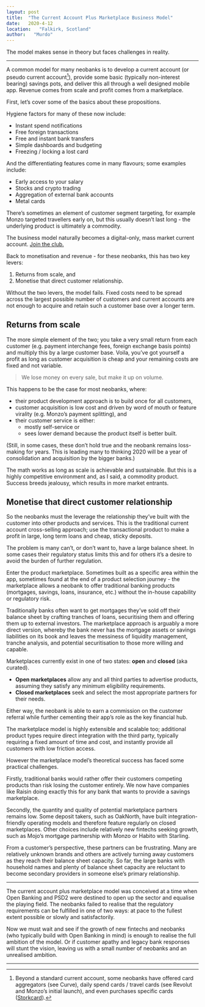 ```yaml
---
layout: post
title:  "The Current Account Plus Marketplace Business Model"
date:   2020-4-12
location:   "Falkirk, Scotland"
author:   "Murdo"
---
```


The model makes sense in theory but faces challenges in reality.

---

A common model for many neobanks is to develop a current account (or pseudo current account[^1]), provide some basic (typically non-interest bearing) savings pots, and deliver this all through a well designed mobile app. Revenue comes from scale and profit comes from a marketplace.

First, let’s cover some of the basics about these propositions.

Hygiene factors for many of these now include:

- Instant spend notifications 
- Free foreign transactions
- Free and instant bank transfers 
- Simple dashboards and budgeting
- Freezing / locking a lost card

And the differentiating features come in many flavours; some examples include:

- Early access to your salary
- Stocks and crypto trading
- Aggregation of external bank accounts
- Metal cards

There’s sometimes an element of customer segment targeting, for example Monzo targeted travellers early on, but this usually doesn’t last long - the underlying product is ultimately a commodity.

The business model naturally becomes a digital-only, mass market current account. [Join the club.](https://www.murdo.xyz/current-account-thinking/) 

Back to monetisation and revenue - for these neobanks, this has two key levers:

1. Returns from scale, and
2. Monetise that direct customer relationship.

Without the two levers, the model fails. Fixed costs need to be spread across the largest possible number of customers and current accounts are not enough to acquire and retain such a customer base over a longer term.

## Returns from scale

The more simple element of the two; you take a very small return from each customer (e.g. payment interchange fees, foreign exchange basis points) and multiply this by a large customer base. Voila, you’ve got yourself a profit as long as customer acquisition is cheap and your remaining costs are fixed and not variable.

> We lose money on every sale, but make it up on volume.

This happens to be the case for most neobanks, where:

- their product development approach is to build once for all customers,
- customer acquisition is low cost and driven by word of mouth or feature virality (e.g. Monzo’s payment splitting), and
- their customer service is either:
	- mostly self-service or 
	- sees lower demand because the product itself is better built.

(Still, in some cases, these don’t hold true and the neobank remains loss-making for years. This is leading many to thinking 2020 will be a year of consolidation and acquisition by the bigger banks.)

The math works as long as scale is achievable and sustainable. But this is a highly competitive environment and, as I said, a commodity product. Success breeds jealousy, which results in more market entrants.

## Monetise that direct customer relationship

So the neobanks must the  leverage the relationship they’ve built with the customer into other products and services. This is the traditional current account cross-selling approach; use the transactional product to make a profit in large, long term loans and cheap, sticky deposits.

The problem is many can’t, or don’t want to, have
a large balance sheet. In some cases their regulatory status limits this and for others it’s a desire to avoid the burden of further regulation.

Enter the product marketplace. Sometimes built as a specific area within the app, sometimes found at the end of a product selection journey - the marketplace allows a neobank to offer traditional banking products (mortgages, savings, loans, insurance, etc.) without the in-house capability or regulatory risk.

Traditionally banks often want to get mortgages they’ve sold off their balance sheet by crafting tranches of loans, securitising them and offering them up to external investors. The marketplace approach is arguably a more direct version, whereby the bank never has the mortgage assets or savings liabilities on its book and leaves the messiness of liquidity management, tranche analysis, and potential securitisation to those more willing and capable.

Marketplaces currently exist in one of two states: **open** and **closed** (aka curated). 

- **Open marketplaces** allow any and all third parties to advertise products, assuming they satisfy any minimum eligibility requirements. 
- **Closed marketplaces** seek and select the most appropriate partners for their needs.

Either way, the neobank is able to earn a commission on the customer referral while further cementing their app’s role as the key financial hub. 

The marketplace model is highly extensible and scalable too; additional product types require direct integration with the third party, typically requiring a fixed amount of time and cost, and instantly provide all customers with low friction access.

However the marketplace model’s theoretical success has faced some practical challenges.

Firstly, traditional banks would rather offer their customers competing products than risk losing the customer entirely. We now have companies like Raisin doing exactly this for any bank that wants to provide a savings marketplace.

Secondly, the quantity and quality of potential marketplace partners remains low. Some deposit takers, such as OakNorth, have built integration-friendly operating models and therefore feature regularly on closed marketplaces. Other choices include relatively new fintechs seeking growth, such as Mojo’s mortgage partnership with Monzo or Habito with Starling.

From a customer’s perspective, these partners can be frustrating. Many are relatively unknown brands and others are actively turning away customers as they reach their balance sheet capacity. So far, the large banks with household names and plenty of balance sheet capacity are reluctant to become secondary providers in someone else’s primary relationship.

---

The current account plus marketplace model was conceived at a time when Open Banking and PSD2 were destined to open up the sector and equalise the playing field. The neobanks failed to realise that the regulatory requirements can be fulfilled in one of two ways: at pace to the fullest extent possible or slowly and satisfactorily. 

Now we must wait and see if the growth of new fintechs and neobanks (who typically build with Open Banking in mind) is enough to realise the full ambition of the model. Or if customer apathy and legacy bank responses will stunt the vision, leaving us with a small number of neobanks and an unrealised ambition.

---

[^1]: Beyond a standard current account, some neobanks have offered card aggregators (see Curve), daily spend cards / travel cards (see Revolut and Monzo’s initial launch), and even purchases specific cards ([Storkcard](https://www.storkcard.com/)).